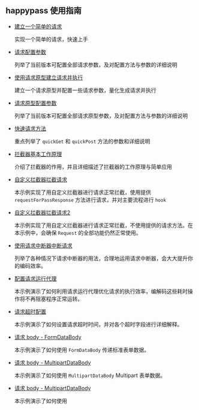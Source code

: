 ## happypass 使用指南

- [建立一个简单的请求](example1.dart)

    实现一个简单的请求，快速上手

- [请求配置参数](example2.dart)
    
    列举了当前版本可配置全部请求参数，及对配置方法与参数的详细说明
    
- [使用请求原型建立请求并执行](example3.dart)

    建立一个请求原型并配置一些请求参数，量化生成请求并执行
    
- [请求原型配置参数](example4.dart)
    
    列举了当前版本可配置全部请求原型参数，及对配置方法与参数的详细说明
    
- [快速请求方法](example5.dart)
    
    重点列举了 `quickGet` 和 `quickPost` 方法的参数和详细说明
    
- [拦截器基本工作原理](example6.dart)

    介绍了拦截器的作用，并且详细描述了拦截器的工作原理与简单应用
    
- [自定义拦截器拦截请求](example7.dart)

    本示例实现了用自定义拦截器进行请求正常拦截，使用提供 `requestForPassResponse` 方法进行请求，并对主要流程进行 `hook`
    
- [自定义拦截器拦截请求2](example8.dart)

    本示例实现了用自定义拦截器进行请求正常拦截，不使用提供的请求方法。在本示例中，会确保 `Request` 的全部功能仍然正常使用。
    
- [使用请求中断器中断请求](example9.dart) 
    
    列举了各种情况下请求中断器的用法，合理地运用请求中断器，会大大提升你的编码效率。
    
- [配置请求运行代理](example10.dart)

    本示例演示了如何利用请求运行代理优化请求的执行效率，编解码这些耗时操作将不再阻塞程序正常运转。
    
- [请求超时配置](example11.dart)

    本示例演示了如何设置请求超时时间，并对各个超时字段进行详细解释。
    
- [请求 body - FormDataBody](example12.dart)

    本示例演示了如何使用 `FormDataBody` 传递标准表单数据。
    
- [请求 body - MultipartDataBody](example13.dart)

    本示例演示了如何使用 `MultipartDataBody`  Multipart 表单数据。
    
- [请求 body - MultipartDataBody](example14.dart)

    本示例演示了如何使用
    
    
    